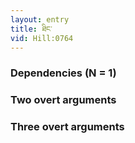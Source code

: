 ```yaml
---
layout: entry
title: ཐིང་
vid: Hill:0764
---
```

### Dependencies (N = 1)


### Two overt arguments


### Three overt arguments

